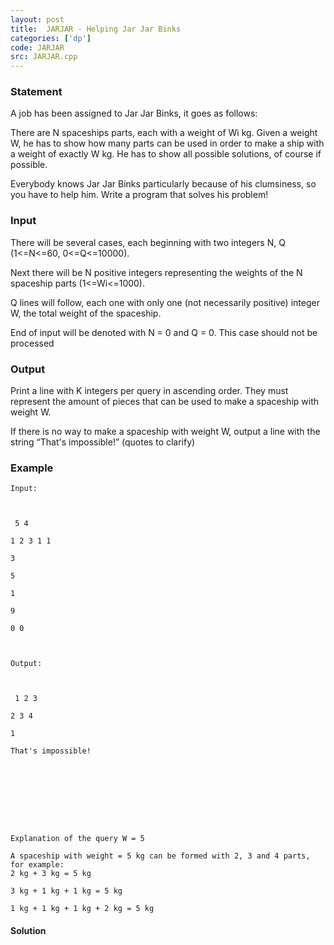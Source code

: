 ```yaml
---
layout: post
title:  JARJAR - Helping Jar Jar Binks
categories: ['dp']
code: JARJAR
src: JARJAR.cpp
---
```


### **Statement**

A job has been assigned to Jar Jar Binks, it goes as follows:

There are N spaceships parts, each with a weight of Wi kg. Given a weight W,
he has to show how many parts can be used in order to make a ship with a
weight of exactly W kg. He has to show all possible solutions, of course if
possible.

Everybody knows Jar Jar Binks particularly because of his clumsiness, so you
have to help him. Write a program that solves his problem!

  

### Input

There will be several cases, each beginning with two integers N, Q (1<=N<=60,
0<=Q<=10000).

Next there will be N positive integers representing the weights of the N
spaceship parts (1<=Wi<=1000).

Q lines will follow, each one with only one (not necessarily positive) integer
W, the total weight of the spaceship.

End of input will be denoted with N = 0 and Q = 0. This case should not be
processed

### Output

Print a line with K integers per query in ascending order. They must represent
the amount of pieces that can be used to make a spaceship with weight W.

If there is no way to make a spaceship with weight W, output a line with the
string “That's impossible!” (quotes to clarify)

### Example

    
    
    Input:
    
    
     5 4
    
    1 2 3 1 1
    
    3
    
    5 
    
    1
    
    9
    
    0 0
    
    Output:
    
    
     1 2 3
    
    2 3 4
    
    1
    
    That's impossible!
    
    
      
    
    
    
    
    
    Explanation of the query W = 5
    
    A spaceship with weight = 5 kg can be formed with 2, 3 and 4 parts, for example:  
    2 kg + 3 kg = 5 kg
    
    3 kg + 1 kg + 1 kg = 5 kg
    
    1 kg + 1 kg + 1 kg + 2 kg = 5 kg



#### **Solution**



